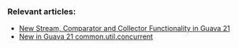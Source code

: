 ### Relevant articles:
- [New Stream, Comparator and Collector Functionality in Guava 21](http://www.baeldung.com/guava-21-new)
- [New in Guava 21 common.util.concurrent](http://www.baeldung.com/guava-21-util-concurrent)

